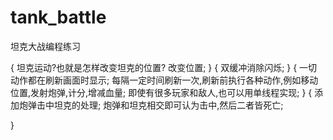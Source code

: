 # tank_battle
坦克大战编程练习

{
坦克运动?也就是怎样改变坦克的位置?
改变位置;
}
{
双缓冲消除闪烁;
}
{
一切动作都在刷新画面时显示;
每隔一定时间刷新一次,刷新前执行各种动作,例如移动位置,发射炮弹,计分,增减血量;
即使有很多玩家和敌人,也可以用单线程实现;
}
{
添加炮弹击中坦克的处理;
炮弹和坦克相交即可认为击中,然后二者皆死亡;

}
